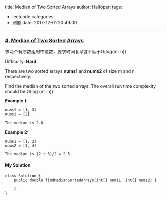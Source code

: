 title: Median of Two Sorted Arrays
author: Halfopen
tags:
  - leetcode
categories:
  - 刷题
date: 2017-12-01 20:49:00
---
### [4\. Median of Two Sorted Arrays](https://leetcode.com/problems/median-of-two-sorted-arrays/description/)

求两个有序数组的中位数，要求时间复杂度不低于O(log(m+n))

Difficulty: **Hard**

There are two sorted arrays **nums1** and **nums2** of size m and n respectively.

Find the median of the two sorted arrays. The overall run time complexity should be O(log (m+n)).

**Example 1:**  

```
nums1 = [1, 3]
nums2 = [2]

The median is 2.0
```

**Example 2:**  

```
nums1 = [1, 2]
nums2 = [3, 4]

The median is (2 + 3)/2 = 2.5
```

#### My Solution
```
class Solution {
    public double findMedianSortedArrays(int[] nums1, int[] nums2) {
        
    }
}
```